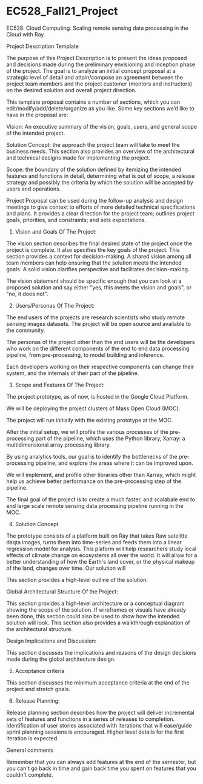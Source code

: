# EC528_Fall21_Project
EC528: Cloud Computing. Scaling remote sensing data processing in the Cloud with Ray.

Project Description Template

The purpose of this Project Description is to present the ideas proposed and decisions made during the preliminary envisioning and inception phase of the project. The goal is to analyze an initial concept proposal at a strategic level of detail and attain/compose an agreement between the project team members and the project customer (mentors and instructors) on the desired solution and overall project direction.

This template proposal contains a number of sections, which you can edit/modify/add/delete/organize as you like. Some key sections we’d like to have in the proposal are:

Vision: An executive summary of the vision, goals, users, and general scope of the intended project.

Solution Concept: the approach the project team will take to meet the business needs. This section also provides an overview of the architectural and technical designs made for implementing the project.

Scope: the boundary of the solution defined by itemizing the intended features and functions in detail, determining what is out of scope, a release strategy and possibly the criteria by which the solution will be accepted by users and operations.

Project Proposal can be used during the follow-up analysis and design meetings to give context to efforts of more detailed technical specifications and plans. It provides a clear direction for the project team; outlines project goals, priorities, and constraints; and sets expectations.

1. Vision and Goals Of The Project:

The vision section describes the final desired state of the project once the project is complete. It also specifies the key goals of the project. This section provides a context for decision-making. A shared vision among all team members can help ensuring that the solution meets the intended goals. A solid vision clarifies perspective and facilitates decision-making.

The vision statement should be specific enough that you can look at a proposed solution and say either "yes, this meets the vision and goals", or "no, it does not".

2. Users/Personas Of The Project:

The end users of the projects are research scientists who study remote sensing images datasets. The project will be open source and available to the community.

The personas of the project other than the end users will be the developers who work on the different components of the end to end data processing pipeline, from pre-processing, to model building and inference.

Each developers working on their respective components can change their system, and the internals of their part of the pipeline. 

<!--#There will also be a system wide administrator that can make changes to the system level configuration affecting different parts of the end to end pipeline.-->

<!--#This section describes the principal user roles of the project together with the key characteristics of these roles. This information will inform the design and the user scenarios. A complete set of roles helps in ensuring that high-level requirements can be identified in the product backlog.-->

<!--#Again, the description should be specific enough that you can determine whether user A, performing action B, is a member of the set of users the project is designed for.-->

3. Scope and Features Of The Project:

The project prototype, as of now, is hosted in the Google Cloud Platform. 

We will be deploying the project clusters of Mass Open Cloud (MOC).

The project will run initially with the existing prototype at the MOC. 

After the initial setup, we will profile the various processes of the pre-processing part of the pipeline, which uses the Python library, Xarray: a multidimensional array processing library.

By using analytics tools, our goal is to identify the bottlenecks of the pre-processing pipeline, and explore the areas where it can be improved upon.

We will implement, and profile other libraries other than Xarray, which might help us achieve better performance on the pre-processing step of the pipeline.

The final goal of the project is to create  a much faster, and scalabale end to end large scale remote sensing data processing pipeline running in the MOC.

4. Solution Concept

The prototype consists of a platform built on Ray that takes Raw satelitte daqta images, turns them into time-series and feeds them into a linear regression model for analysis. This plaform will help researchers study local effects of climate change on ecosystems all over the world. It will allow for a better understanding of how the Earth's land cover, or the physical makeup of the land, changes over time.
Our solution will 

This section provides a high-level outline of the solution.

Global Architectural Structure Of the Project:

This section provides a high-level architecture or a conceptual diagram showing the scope of the solution. If wireframes or visuals have already been done, this section could also be used to show how the intended solution will look. This section also provides a walkthrough explanation of the architectural structure.

Design Implications and Discussion:

This section discusses the implications and reasons of the design decisions made during the global architecture design.

5. Acceptance criteria

This section discusses the minimum acceptance criteria at the end of the project and stretch goals.

6. Release Planning:

Release planning section describes how the project will deliver incremental sets of features and functions in a series of releases to completion. Identification of user stories associated with iterations that will ease/guide sprint planning sessions is encouraged. Higher level details for the first iteration is expected.

General comments

Remember that you can always add features at the end of the semester, but you can't go back in time and gain back time you spent on features that you couldn't complete.
